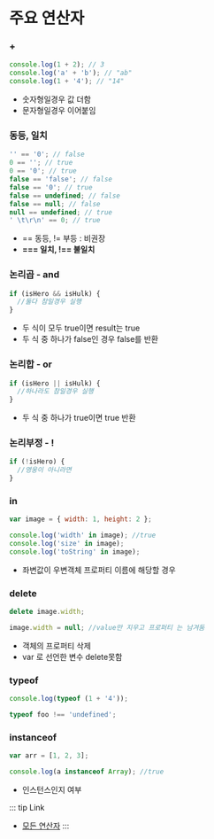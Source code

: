 # 주요 연산자

### +

```js
console.log(1 + 2); // 3
console.log('a' + 'b'); // "ab"
console.log(1 + '4'); // "14"
```

- 숫자형일경우 값 더함
- 문자형일경우 이어붙임

### 동등, 일치

```js
'' == '0'; // false
0 == ''; // true
0 == '0'; // true
false == 'false'; // false
false == '0'; // true
false == undefined; // false
false == null; // false
null == undefined; // true
' \t\r\n' == 0; // true
```

- == 동등, != 부등 : 비권장
- **=== 일치, !== 불일치**

### 논리곱 - and

```js
if (isHero && isHulk) {
  //둘다 참일경우 실행
}
```

- 두 식이 모두 true이면 result는 true
- 두 식 중 하나가 false인 경우 false를 반환

### 논리합 - or

```js
if (isHero || isHulk) {
  //하나라도 참일경우 실행
}
```

- 두 식 중 하나가 true이면 true 반환

### 논리부정 - !

```js
if (!isHero) {
  //영웅이 아니라면
}
```

### in

```js
var image = { width: 1, height: 2 };

console.log('width' in image); //true
console.log('size' in image);
console.log('toString' in image);
```

- 좌변값이 우변객체 프로퍼티 이름에 해당할 경우

### delete

```js
delete image.width;

image.width = null; //value만 지우고 프로퍼티 는 남겨둠
```

- 객체의 프로퍼티 삭제
- var 로 선언한 변수 delete못함

### typeof

```js
console.log(typeof (1 + '4'));

typeof foo !== 'undefined';
```

### instanceof

```js
var arr = [1, 2, 3];

console.log(a instanceof Array); //true
```

- 인스턴스인지 여부

::: tip Link

- [모든 연산자](https://developer.mozilla.org/ko/docs/Web/JavaScript/Guide/Expressions_and_Operators)
  :::
